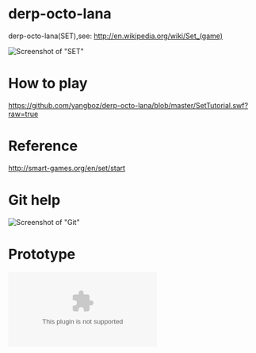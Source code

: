 derp-octo-lana
==============

derp-octo-lana(SET),see: http://en.wikipedia.org/wiki/Set_(game)

![Screenshot of "SET"](https://raw.github.com/yangboz/derp-octo-lana/master/AS3/resources/snapshot_SET_00.jpg)

How to play
==============

https://github.com/yangboz/derp-octo-lana/blob/master/SetTutorial.swf?raw=true

Reference
==============

http://smart-games.org/en/set/start

Git help
==============

![Screenshot of "Git"](https://raw.github.com/yangboz/derp-octo-lana/master/git.png)

Prototype
==============

![Flash prototype](https://raw.github.com/yangboz/derp-octo-lana/master/kill4fun.swf)
